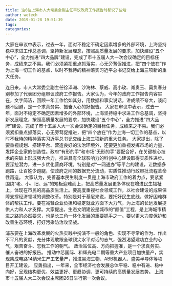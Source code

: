 ```yaml
---
title: 这6位上海市人大常委会副主任审议政府工作报告时都说了些啥
author: wetech
date: 2019-01-28 19:51:39
tags: 
categories: 
---
```

大家在审议中表示，过去一年，面对不稳定不确定因素增多的外部环境，上海坚持稳中求进工作总基调，坚持新发展理念，按照高质量发展的要求，加快建设“五个中心”，全力推进“四大品牌”建设，完成了市十五届人大一次会议确定的目标任务，成绩来之不易。我们必须紧扣重点抓落实，心无旁骛促推进，把“四个放在”作为上海一切工作的基点，以时不我待的精神落实习近平总书记交给上海三项新的重大任务。
<!-- more -->
连日来，市人大常委会副主任徐泽洲、沙海林、蔡威、高小玫、肖贵玉、莫负春分别参加了代表团分组审议政府工作报告。大家认为，今年的政府工作报告内容实在，文字简洁，回顾一年工作恰如其分，用数据和事实说话，讲成绩不夸大，谈问题不回避，是一个求真务实、振奋人心的好报告。
大家在审议中表示，过去一年，面对不稳定不确定因素增多的外部环境，上海坚持稳中求进工作总基调，坚持新发展理念，按照高质量发展的要求，加快建设“五个中心”，全力推进“四大品牌”建设，完成了市十五届人大一次会议确定的目标任务，成绩来之不易。我们必须紧扣重点抓落实，心无旁骛促推进，把“四个放在”作为上海一切工作的基点，以时不我待的精神落实习近平总书记交给上海三项新的重大任务。
大家提出，除了要重视规划、搭建平台、营造良好的法治环境外，还要更加重视发挥市场的力量，发挥企业家的创造性。政府“有形的手”和市场“无形的手”要配合好，在关键核心技术的突破上形成强大合力，推进具有全球影响力的科创中心建设取得实质性进步。要深挖潜力，进一步优化营商环境。特别是对“一网通办”等平台的建设，让数据多跑路，让百姓少跑腿，使政府之间的数据充分流动，实质性推动行政审批流程革命性再造。
大家认为，完善基本民生制度一贯是上海市政府工作的着力点，要紧紧围绕“老、小、旧、远”的短板迎难而上，把高质量发展更多体现在增进民生福祉上，体现在市民的高品质生活上。要高度重视社会领域工作，以社会建设的成果保障支撑经济领域的调整改革。特别是对于基层来说，要托好民生底线，做好困难群体的帮扶工作。要在减轻企业负担和稳定就业方面下大力气，为上海的长远发展提供人力和人才支撑。大家提出，生态文明建设是城市的“颜值”工程，是上海城市精进之路的必然要求，也是长三角一体化发展的重要抓手之一。要以更大力度保护和改善生态环境，打好污染防治攻坚战。
 
 
浦东要在上海改革发展的火热实践中扮演不一般的角色、实现不寻常的作为、作出不平凡的贡献，充分体现敢跟全球顶尖水平对话的志气，强烈渴望建功立业的心气，艰苦奋斗、忘我工作的朝气。
政治站位高、方向把握准，是一个求真务实、催人奋进的好报告。
推动中芯国际、和辉光电二期等重大产业项目加快量产，实现集成电路14纳米生产工艺量产，推进昊海生物、ABB机器人、盛美半导体等项目开工建设。
应勇指出，一年来，全市经济社会发展总体平稳、稳中有进、稳中向好，呈现结构更优、效益更好、更趋协调、更可持续的高质量发展态势。
上海市十五届人大二次会议主席团26日举行第一次会议。
